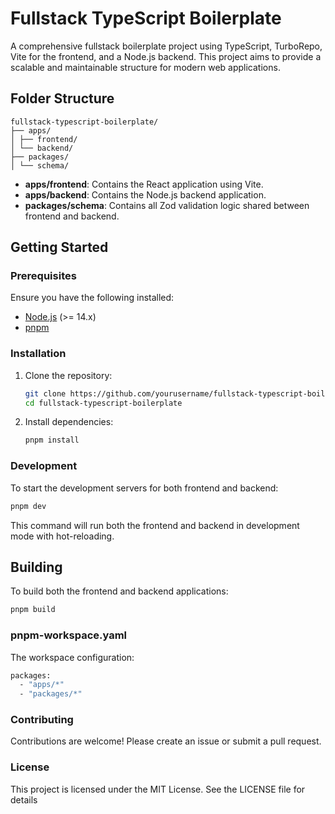 # Fullstack TypeScript Boilerplate

A comprehensive fullstack boilerplate project using TypeScript, TurboRepo, Vite for the frontend, and a Node.js backend. This project aims to provide a scalable and maintainable structure for modern web applications.

## Folder Structure

```
fullstack-typescript-boilerplate/
├── apps/
│ ├── frontend/
│ └── backend/
├── packages/
│ └── schema/
```

- **apps/frontend**: Contains the React application using Vite.
- **apps/backend**: Contains the Node.js backend application.
- **packages/schema**: Contains all Zod validation logic shared between frontend and backend.

## Getting Started

### Prerequisites

Ensure you have the following installed:

- [Node.js](https://nodejs.org/) (>= 14.x)
- [pnpm](https://pnpm.io/)

### Installation

1. Clone the repository:

   ```bash
   git clone https://github.com/yourusername/fullstack-typescript-boilerplate.git
   cd fullstack-typescript-boilerplate
   ```

2. Install dependencies:
   ```bash
   pnpm install
   ```

### Development

To start the development servers for both frontend and backend:

```bash
pnpm dev
```

This command will run both the frontend and backend in development mode with hot-reloading.

## Building

To build both the frontend and backend applications:

```bash
pnpm build
```

### pnpm-workspace.yaml

The workspace configuration:

```bash
packages:
  - "apps/*"
  - "packages/*"
```

### Contributing

Contributions are welcome! Please create an issue or submit a pull request.

### License

This project is licensed under the MIT License. See the LICENSE file for details
